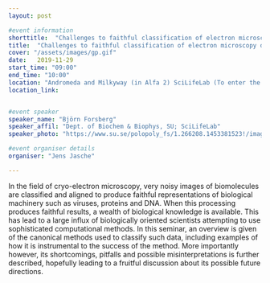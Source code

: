 ```yaml
---
layout: post

#event information
shorttitle:  "Challenges to faithful classification of electron microscopy data of biological molecules"
title:  "Challenges to faithful classification of electron microscopy data of biological molecules - are current methods telling us what we think they are?"
cover: "/assets/images/gp.gif"
date:   2019-11-29
start_time: "09:00"
end_time: "10:00"
location: "Andromeda and Milkyway (in Alfa 2) SciLifeLab (To enter the building, please talk to the reception at the lobby to contact either Björn Forsberg or Arne Elofsson)"
location_link: 


#event speaker
speaker_name: "Björn Forsberg"
speaker_affil: "Dept. of Biochem & Biophys, SU; SciLifeLab"
speaker_photo: "https://www.su.se/polopoly_fs/1.266208.1453381523!/image/image.png_gen/derivatives/person_260/image.png"

#event organiser details
organiser: "Jens Jasche"

---
```

In the field of cryo-electron microscopy, very noisy images of biomolecules are classified and aligned to produce faithful representations of biological machinery such as viruses, proteins and DNA. When this processing produces faithful results, a wealth of biological knowledge is available. This has lead to a large influx of biologically oriented scientists attempting to use sophisticated computational methods. In this seminar, an overview is given of the canonical methods used to classify such data, including examples of how it is instrumental to the success of the method. More importantly however, its shortcomings, pitfalls and possible misinterpretations is further described, hopefully leading to a fruitful discussion about its possible future directions.

